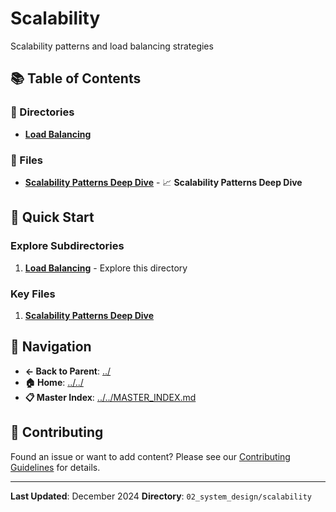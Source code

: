 # Scalability

Scalability patterns and load balancing strategies

## 📚 Table of Contents

### 📁 Directories

- **[Load Balancing](load_balancing/)**

### 📄 Files

- **[Scalability Patterns Deep Dive](SCALABILITY_PATTERNS_DEEP_DIVE.md)** - 📈 **Scalability Patterns Deep Dive**

## 🚀 Quick Start

### Explore Subdirectories
1. **[Load Balancing](load_balancing/)** - Explore this directory

### Key Files
1. **[Scalability Patterns Deep Dive](SCALABILITY_PATTERNS_DEEP_DIVE.md)**

## 🔗 Navigation

- **← Back to Parent**: [../](../)
- **🏠 Home**: [../../](../..)
- **📋 Master Index**: [../../MASTER_INDEX.md](../..MASTER_INDEX.md)

## 🤝 Contributing

Found an issue or want to add content? Please see our [Contributing Guidelines](../../CONTRIBUTING.md) for details.

---

**Last Updated**: December 2024
**Directory**: `02_system_design/scalability`
